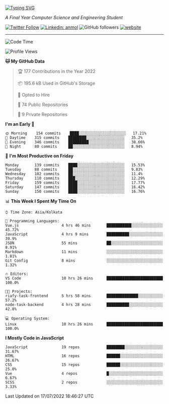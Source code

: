 [![Typing SVG](https://readme-typing-svg.herokuapp.com?lines=HI%2C+I'm+Tonal;I'm+a+MEVN+Stack+Developer)](https://git.io/typing-svg)

<p><em>A Final Year Computer Science and Engineering Student</em></p>

[![Twitter Follow](https://img.shields.io/twitter/follow/tonalmathew?style=flat)](https://twitter.com/intent/follow?screen_name=tonalmathew)
[![Linkedin: anmol](https://img.shields.io/badge/tonal-mathew?style=flat-square&logo=Linkedin&logoColor=white&link=https://www.linkedin.com/in/tonal-mathew/)](https://www.linkedin.com/in/tonal-mathew/)
![GitHub followers](https://img.shields.io/github/followers/tonalmathew?label=Follow&style=social)
[![website](https://img.shields.io/badge/Website-46a2f1.svg?&style=flat-square&logo=Google-Chrome&logoColor=white&link=http://tonalmathew.github.io/)](http://tonalmathew.github.io/)

---
<!--START_SECTION:waka-->
![Code Time](http://img.shields.io/badge/Code%20Time-0%20secs-blue)

![Profile Views](http://img.shields.io/badge/Profile%20Views-0-blue)

**🐱 My GitHub Data** 

> 🏆 177 Contributions in the Year 2022
 > 
> 📦 195.6 kB Used in GitHub's Storage 
 > 
> 💼 Opted to Hire
 > 
> 📜 74 Public Repositories 
 > 
> 🔑 9 Private Repositories  
 > 
**I'm an Early 🐤** 

```text
🌞 Morning    154 commits    ████░░░░░░░░░░░░░░░░░░░░░   17.21% 
🌆 Daytime    315 commits    ████████░░░░░░░░░░░░░░░░░   35.2% 
🌃 Evening    346 commits    █████████░░░░░░░░░░░░░░░░   38.66% 
🌙 Night      80 commits     ██░░░░░░░░░░░░░░░░░░░░░░░   8.94%

```
📅 **I'm Most Productive on Friday** 

```text
Monday       139 commits    ████░░░░░░░░░░░░░░░░░░░░░   15.53% 
Tuesday      88 commits     ██░░░░░░░░░░░░░░░░░░░░░░░   9.83% 
Wednesday    102 commits    ██░░░░░░░░░░░░░░░░░░░░░░░   11.4% 
Thursday     110 commits    ███░░░░░░░░░░░░░░░░░░░░░░   12.29% 
Friday       159 commits    ████░░░░░░░░░░░░░░░░░░░░░   17.77% 
Saturday     147 commits    ████░░░░░░░░░░░░░░░░░░░░░   16.42% 
Sunday       150 commits    ████░░░░░░░░░░░░░░░░░░░░░   16.76%

```


📊 **This Week I Spent My Time On** 

```text
⌚︎ Time Zone: Asia/Kolkata

💬 Programming Languages: 
Vue.js                   4 hrs 46 mins       ███████████░░░░░░░░░░░░░░   45.72% 
JavaScript               4 hrs 9 mins        ██████████░░░░░░░░░░░░░░░   39.9% 
JSON                     55 mins             ██░░░░░░░░░░░░░░░░░░░░░░░   8.91% 
Markdown                 11 mins             ░░░░░░░░░░░░░░░░░░░░░░░░░   1.81% 
Git Config               8 mins              ░░░░░░░░░░░░░░░░░░░░░░░░░   1.32%

🔥 Editors: 
VS Code                  10 hrs 26 mins      █████████████████████████   100.0%

🐱‍💻 Projects: 
riafy-task-frontend      5 hrs 58 mins       ██████████████░░░░░░░░░░░   57.2% 
node-task-backend        4 hrs 28 mins       ██████████░░░░░░░░░░░░░░░   42.8%

💻 Operating System: 
Linux                    10 hrs 26 mins      █████████████████████████   100.0%

```

**I Mostly Code in JavaScript** 

```text
JavaScript               19 repos            ████████░░░░░░░░░░░░░░░░░   31.67% 
HTML                     16 repos            ██████░░░░░░░░░░░░░░░░░░░   26.67% 
CSS                      15 repos            ██████░░░░░░░░░░░░░░░░░░░   25.0% 
Vue                      4 repos             █░░░░░░░░░░░░░░░░░░░░░░░░   6.67% 
SCSS                     2 repos             ░░░░░░░░░░░░░░░░░░░░░░░░░   3.33%

```



 Last Updated on 17/07/2022 18:46:27 UTC
<!--END_SECTION:waka-->
